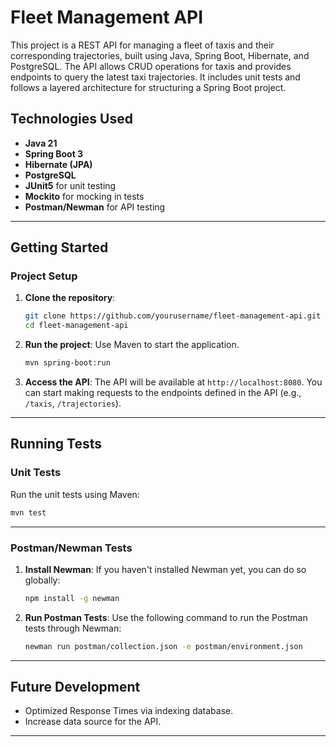 # Fleet Management API

This project is a REST API for managing a fleet of taxis and their corresponding trajectories, built using Java, Spring Boot, Hibernate, and PostgreSQL. The API allows CRUD operations for taxis and provides endpoints to query the latest taxi trajectories. It includes unit tests and follows a layered architecture for structuring a Spring Boot project.

## Technologies Used
- **Java 21**
- **Spring Boot 3**
- **Hibernate (JPA)**
- **PostgreSQL**
- **JUnit5** for unit testing
- **Mockito** for mocking in tests
- **Postman/Newman** for API testing

---

## Getting Started

### Project Setup

1. **Clone the repository**:
   ```bash
   git clone https://github.com/yourusername/fleet-management-api.git
   cd fleet-management-api
   ```

2. **Run the project**:
   Use Maven to start the application.
   ```bash
   mvn spring-boot:run
   ```

5. **Access the API**:
   The API will be available at `http://localhost:8080`. You can start making requests to the endpoints defined in the API (e.g., `/taxis`, `/trajectories`).

---

## Running Tests

### Unit Tests
Run the unit tests using Maven:
```bash
mvn test
```
---

### Postman/Newman Tests

1. **Install Newman**:
   If you haven't installed Newman yet, you can do so globally:
   ```bash
   npm install -g newman
   ```

2. **Run Postman Tests**:
   Use the following command to run the Postman tests through Newman:
   ```bash
   newman run postman/collection.json -e postman/environment.json
   ```

---

## Future Development
- Optimized Response Times via indexing database.
- Increase data source for the API.

---
